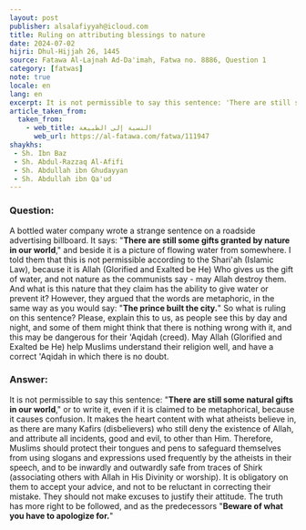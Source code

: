 ```yaml
---
layout: post
publisher: alsalafiyyah@icloud.com
title: Ruling on attributing blessings to nature
date: 2024-07-02
hijri: Dhul-Hijjah 26, 1445
source: Fatawa Al-Lajnah Ad-Da'imah, Fatwa no. 8886, Question 1
category: [fatwas]
note: true
locale: en
lang: en
excerpt: It is not permissible to say this sentence: 'There are still some natural gifts in our world,' or to write it, even if it is claimed to be metaphorical, because it causes confusion.
article_taken_from: 
  taken_from:
    - web_title: النسبة إلى الطبيعة
      web_url: https://al-fatawa.com/fatwa/111947
shaykhs: 
 - Sh. Ibn Baz
 - Sh. Abdul-Razzaq Al-Afifi
 - Sh. Abdullah ibn Ghudayyan
 - Sh. Abdullah ibn Qa'ud
---
```

### Question: 
A bottled water company wrote a strange sentence on a roadside advertising billboard. It says: "**There are still some gifts granted by nature in our world**," and beside it is a picture of flowing water from somewhere. I told them that this is not permissible according to the Shari'ah (Islamic Law), because it is Allah (Glorified and Exalted be He) Who gives us the gift of water, and not nature as the communists say - may Allah destroy them. And what is this nature that they claim has the ability to give water or prevent it? However, they argued that the words are metaphoric, in the same way as you would say: "**The prince built the city.**" So what is ruling on this sentence? Please, explain this to us, as people see this by day and night, and some of them might think that there is nothing wrong with it, and this may be dangerous for their 'Aqidah (creed). May Allah (Glorified and Exalted be He) help Muslims understand their religion well, and have a correct 'Aqidah in which there is no doubt.

### Answer: 
It is not permissible to say this sentence: "**There are still some natural gifts in our world**," or to write it, even if it is claimed to be metaphorical, because it causes confusion. It makes the heart content with what atheists believe in, as there are many Kafirs (disbelievers) who still deny the existence of Allah, and attribute all incidents, good and evil, to other than Him. Therefore, Muslims should protect their tongues and pens to safeguard themselves from using slogans and expressions used frequently by the atheists in their speech, and to be inwardly and outwardly safe from traces of Shirk (associating others with Allah in His Divinity or worship). It is obligatory on them to accept your advice, and not to be reluctant in correcting their mistake. They should not make excuses to justify their attitude. The truth has more right to be followed, and as the predecessors "**Beware of what you have to apologize for.**" 
